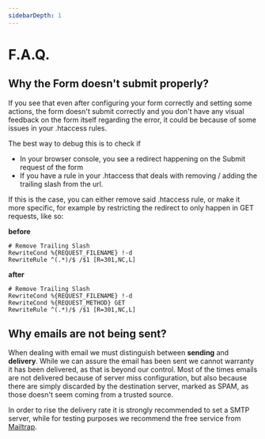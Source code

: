 ```yaml
---
sidebarDepth: 1
---
```


# F.A.Q.

## Why the Form doesn't submit properly?

If you see that even after configuring your form correctly and setting some actions, the form doesn't submit correctly and you don't have any visual feedback on the form itself regarding the error, it could be because of some issues in your .htaccess rules.

The best way to debug this is to check if 
- In your browser console, you see a redirect happening on the Submit request of the form
- If you have a rule in your .htaccess that deals with removing / adding the trailing slash from the url.

If this is the case, you can either remove said .htaccess rule, or make it more specific, for example by restricting the redirect to only happen in GET requests, like so:

**before**
```
# Remove Trailing Slash
RewriteCond %{REQUEST_FILENAME} !-d
RewriteRule ^(.*)/$ /$1 [R=301,NC,L]
```

**after**
```
# Remove Trailing Slash
RewriteCond %{REQUEST_FILENAME} !-d
RewriteCond %{REQUEST_METHOD} GET
RewriteRule ^(.*)/$ /$1 [R=301,NC,L]
```


## Why emails are not being sent?

When dealing with email we must distinguish between **sending** and **delivery**. While we can assure the email has been sent we cannot warranty it has been delivered, as that is beyond our control. Most of the times emails are not delivered because of server miss configuration, but also because there are simply discarded by the destination server, marked as SPAM, as those doesn't seem coming from a trusted source.

In order to rise the delivery rate it is strongly recommended to set a SMTP server, while for testing purposes we recommend the free service from [Mailtrap](https://mailtrap.io).
